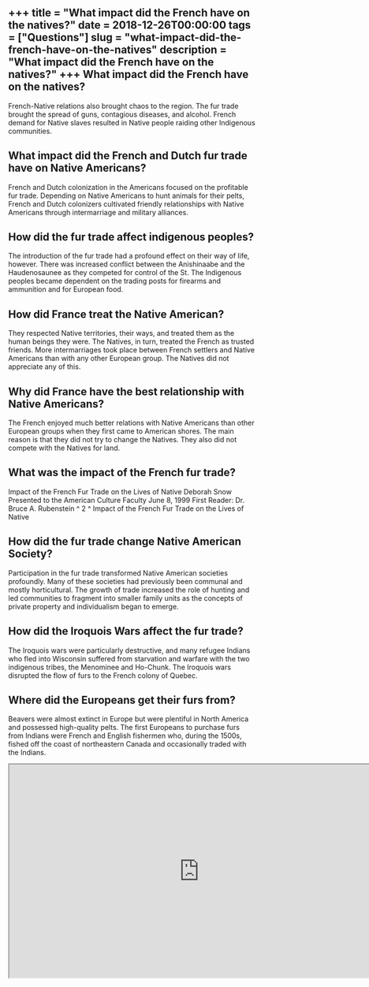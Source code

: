 +++
title = "What impact did the French have on the natives?"
date = 2018-12-26T00:00:00
tags = ["Questions"]
slug = "what-impact-did-the-french-have-on-the-natives"
description = "What impact did the French have on the natives?"
+++
What impact did the French have on the natives?
-----------------------------------------------

French-Native relations also brought chaos to the region. The fur trade brought the spread of guns, contagious diseases, and alcohol. French demand for Native slaves resulted in Native people raiding other Indigenous communities.

What impact did the French and Dutch fur trade have on Native Americans?
------------------------------------------------------------------------

French and Dutch colonization in the Americans focused on the profitable fur trade. Depending on Native Americans to hunt animals for their pelts, French and Dutch colonizers cultivated friendly relationships with Native Americans through intermarriage and military alliances.

How did the fur trade affect indigenous peoples?
------------------------------------------------

The introduction of the fur trade had a profound effect on their way of life, however. There was increased conflict between the Anishinaabe and the Haudenosaunee as they competed for control of the St. The Indigenous peoples became dependent on the trading posts for firearms and ammunition and for European food.

How did France treat the Native American?
-----------------------------------------

They respected Native territories, their ways, and treated them as the human beings they were. The Natives, in turn, treated the French as trusted friends. More intermarriages took place between French settlers and Native Americans than with any other European group. The Natives did not appreciate any of this.

Why did France have the best relationship with Native Americans?
----------------------------------------------------------------

The French enjoyed much better relations with Native Americans than other European groups when they first came to American shores. The main reason is that they did not try to change the Natives. They also did not compete with the Natives for land.

What was the impact of the French fur trade?
--------------------------------------------

Impact of the French Fur Trade on the Lives of Native Deborah Snow Presented to the American Culture Faculty June 8, 1999 First Reader: Dr. Bruce A. Rubenstein ^ 2 ^ Impact of the French Fur Trade on the Lives of Native

How did the fur trade change Native American Society?
-----------------------------------------------------

Participation in the fur trade transformed Native American societies profoundly. Many of these societies had previously been communal and mostly horticultural. The growth of trade increased the role of hunting and led communities to fragment into smaller family units as the concepts of private property and individualism began to emerge.

How did the Iroquois Wars affect the fur trade?
-----------------------------------------------

The Iroquois wars were particularly destructive, and many refugee Indians who fled into Wisconsin suffered from starvation and warfare with the two indigenous tribes, the Menominee and Ho-Chunk. The Iroquois wars disrupted the flow of furs to the French colony of Quebec.

Where did the Europeans get their furs from?
--------------------------------------------

Beavers were almost extinct in Europe but were plentiful in North America and possessed high-quality pelts. The first Europeans to purchase furs from Indians were French and English fishermen who, during the 1500s, fished off the coast of northeastern Canada and occasionally traded with the Indians.

<iframe allow="accelerometer; autoplay; clipboard-write; encrypted-media; gyroscope; picture-in-picture" allowfullscreen="" class="__youtube_prefs__  epyt-is-override  no-lazyload" data-no-lazy="1" data-origheight="433" data-origwidth="770" data-skipgform_ajax_framebjll="" height="433" id="_ytid_76896" loading="lazy" src="https://www.youtube.com/embed/9n-gsgqaUo0?enablejsapi=1&autoplay=0&cc_load_policy=0&cc_lang_pref=&iv_load_policy=1&loop=0&modestbranding=0&rel=1&fs=1&playsinline=0&autohide=2&theme=dark&color=red&controls=1&" title="YouTube player" width="770"></iframe>